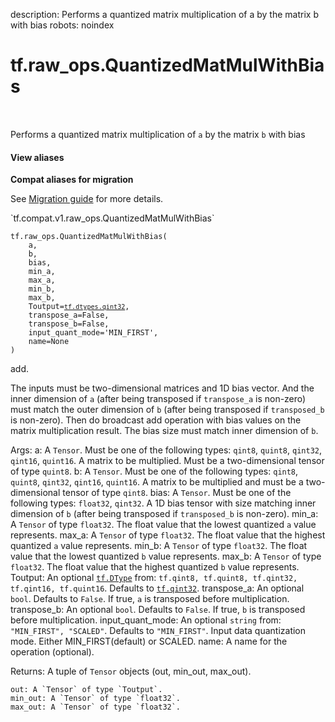 description: Performs a quantized matrix multiplication of a by the matrix b with bias
robots: noindex

# tf.raw_ops.QuantizedMatMulWithBias

<!-- Insert buttons and diff -->

<table class="tfo-notebook-buttons tfo-api nocontent" align="left">

</table>



Performs a quantized matrix multiplication of `a` by the matrix `b` with bias

<section class="expandable">
  <h4 class="showalways">View aliases</h4>
  <p>
<b>Compat aliases for migration</b>
<p>See
<a href="https://www.tensorflow.org/guide/migrate">Migration guide</a> for
more details.</p>
<p>`tf.compat.v1.raw_ops.QuantizedMatMulWithBias`</p>
</p>
</section>

<pre class="devsite-click-to-copy prettyprint lang-py tfo-signature-link">
<code>tf.raw_ops.QuantizedMatMulWithBias(
    a,
    b,
    bias,
    min_a,
    max_a,
    min_b,
    max_b,
    Toutput=<a href="../../tf/dtypes.md#qint32"><code>tf.dtypes.qint32</code></a>,
    transpose_a=False,
    transpose_b=False,
    input_quant_mode=&#x27;MIN_FIRST&#x27;,
    name=None
)
</code></pre>



<!-- Placeholder for "Used in" -->
add.

  The inputs must be two-dimensional matrices and 1D bias vector. And the inner
  dimension of `a` (after being transposed if `transpose_a` is non-zero) must
  match the outer dimension of `b` (after being transposed if `transposed_b` is
  non-zero). Then do broadcast add operation with bias values on the matrix
  multiplication result. The bias size must match inner dimension of `b`.

  Args:
    a: A `Tensor`. Must be one of the following types: `qint8`, `quint8`, `qint32`, `qint16`, `quint16`.
      A matrix to be multiplied. Must be a two-dimensional tensor of type `quint8`.
    b: A `Tensor`. Must be one of the following types: `qint8`, `quint8`, `qint32`, `qint16`, `quint16`.
      A matrix to be multiplied and must be a two-dimensional tensor of type `qint8`.
    bias: A `Tensor`. Must be one of the following types: `float32`, `qint32`.
      A 1D bias tensor with size matching inner dimension of `b` (after being
      transposed if `transposed_b` is non-zero).
    min_a: A `Tensor` of type `float32`.
      The float value that the lowest quantized `a` value represents.
    max_a: A `Tensor` of type `float32`.
      The float value that the highest quantized `a` value represents.
    min_b: A `Tensor` of type `float32`.
      The float value that the lowest quantized `b` value represents.
    max_b: A `Tensor` of type `float32`.
      The float value that the highest quantized `b` value represents.
    Toutput: An optional <a href="../../tf/dtypes/DType.md"><code>tf.DType</code></a> from: `tf.qint8, tf.quint8, tf.qint32, tf.qint16, tf.quint16`. Defaults to <a href="../../tf.md#qint32"><code>tf.qint32</code></a>.
    transpose_a: An optional `bool`. Defaults to `False`.
      If true, `a` is transposed before multiplication.
    transpose_b: An optional `bool`. Defaults to `False`.
      If true, `b` is transposed before multiplication.
    input_quant_mode: An optional `string` from: `"MIN_FIRST", "SCALED"`. Defaults to `"MIN_FIRST"`.
      Input data quantization mode. Either MIN_FIRST(default) or SCALED.
    name: A name for the operation (optional).

  Returns:
    A tuple of `Tensor` objects (out, min_out, max_out).

    out: A `Tensor` of type `Toutput`.
    min_out: A `Tensor` of type `float32`.
    max_out: A `Tensor` of type `float32`.
  